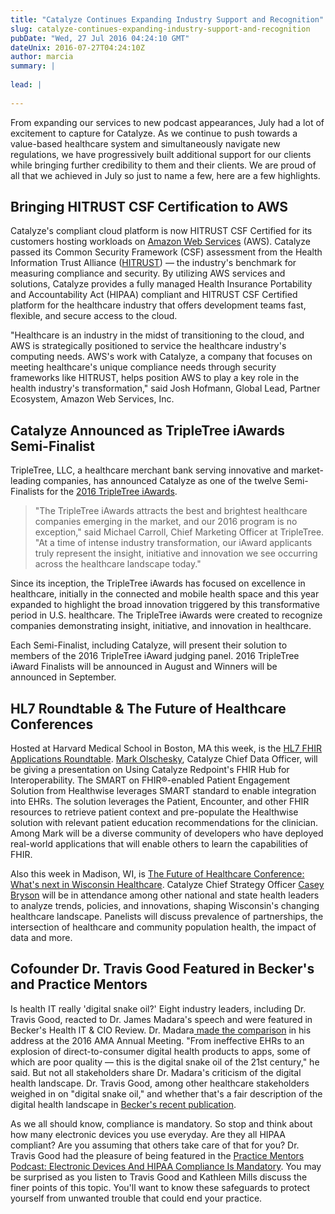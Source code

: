 ```yaml
---
title: "Catalyze Continues Expanding Industry Support and Recognition"
slug: catalyze-continues-expanding-industry-support-and-recognition
pubDate: "Wed, 27 Jul 2016 04:24:10 GMT"
dateUnix: 2016-07-27T04:24:10Z
author: marcia
summary: |
    
lead: |
    
---
```


From expanding our services to new podcast appearances, July had a lot of excitement to capture for Catalyze. As we continue to push towards a value-based healthcare system and simultaneously navigate new regulations, we have progressively built additional support for our clients while bringing further credibility to them and their clients. We are proud of all that we achieved in July so just to name a few, here are a few highlights.  

## Bringing HITRUST CSF Certification to AWS

Catalyze's compliant cloud platform is now HITRUST CSF Certified for its customers hosting workloads on [Amazon Web Services][1] (AWS). Catalyze passed its Common Security Framework (CSF) assessment from the Health Information Trust Alliance ([HITRUST][2]) — the industry's benchmark for measuring compliance and security. By utilizing AWS services and solutions, Catalyze provides a fully managed Health Insurance Portability and Accountability Act (HIPAA) compliant and HITRUST CSF Certified platform for the healthcare industry that offers development teams fast, flexible, and secure access to the cloud.

"Healthcare is an industry in the midst of transitioning to the cloud, and AWS is strategically positioned to service the healthcare industry's computing needs. AWS's work with Catalyze, a company that focuses on meeting healthcare's unique compliance needs through security frameworks like HITRUST, helps position AWS to play a key role in the health industry's transformation," said Josh Hofmann, Global Lead, Partner Ecosystem, Amazon Web Services, Inc.

## Catalyze Announced as TripleTree iAwards Semi-Finalist

TripleTree, LLC, a healthcare merchant bank serving innovative and market-leading companies, has announced Catalyze as one of the twelve Semi-Finalists for the [2016 TripleTree iAwards][3].

> "The TripleTree iAwards attracts the best and brightest healthcare companies emerging in the market, and our 2016 program is no exception," said Michael Carroll, Chief Marketing Officer at TripleTree. "At a time of intense industry transformation, our iAward applicants truly represent the insight, initiative and innovation we see occurring across the healthcare landscape today."

Since its inception, the TripleTree iAwards has focused on excellence in healthcare, initially in the connected and mobile health space and this year expanded to highlight the broad innovation triggered by this transformative period in U.S. healthcare. The TripleTree iAwards were created to recognize companies demonstrating insight, initiative, and innovation in healthcare.

Each Semi-Finalist, including Catalyze, will present their solution to members of the 2016 TripleTree iAward judging panel. 2016 TripleTree iAward Finalists will be announced in August and Winners will be announced in September.

## HL7 Roundtable & The Future of Healthcare Conferences

Hosted at Harvard Medical School in Boston, MA this week, is the [HL7 FHIR Applications Roundtable][4]. [Mark Olschesky][5], Catalyze Chief Data Officer, will be giving a presentation on Using Catalyze Redpoint's FHIR Hub for Interoperability. The SMART on FHIR®-enabled Patient Engagement Solution from Healthwise leverages SMART standard to enable integration into EHRs. The solution leverages the Patient, Encounter, and other FHIR resources to retrieve patient context and pre-populate the Healthwise solution with relevant patient education recommendations for the clinician. Among Mark will be a diverse community of developers who have deployed real-world applications that will enable others to learn the capabilities of FHIR.

Also this week in Madison, WI, is [The Future of Healthcare Conference: What's next in Wisconsin Healthcare][6]. Catalyze Chief Strategy Officer [Casey Bryson][5] will be in attendance among other national and state health leaders to analyze trends, policies, and innovations, shaping Wisconsin's changing healthcare landscape. Panelists will discuss prevalence of partnerships, the intersection of healthcare and community population health, the impact of data and more.

## Cofounder Dr. Travis Good Featured in Becker's and Practice Mentors

Is health IT really 'digital snake oil?' Eight industry leaders, including Dr. Travis Good, reacted to Dr. James Madara's speech and were featured in Becker's Health IT & CIO Review. Dr. Madara[ made the comparison][7] in his address at the 2016 AMA Annual Meeting. "From ineffective EHRs to an explosion of direct-to-consumer digital health products to apps, some of which are poor quality — this is the digital snake oil of the 21st century," he said. But not all stakeholders share Dr. Madara's criticism of the digital health landscape. Dr. Travis Good, among other healthcare stakeholders weighed in on "digital snake oil," and whether that's a fair description of the digital health landscape in [Becker's recent publication][8].

As we all should know, compliance is mandatory. So stop and think about how many electronic devices you use everyday. Are they all HIPAA compliant? Are you assuming that others take care of that for you? Dr. Travis Good had the pleasure of being featured in the [Practice Mentors Podcast: Electronic Devices And HIPAA Compliance Is Mandatory][9]. You may be surprised as you listen to Travis Good and Kathleen Mills discuss the finer points of this topic. You'll want to know these safeguards to protect yourself from unwanted trouble that could end your practice.

[1]: http://www.prweb.net/Redirect.aspx?id=aHR0cHM6Ly9nb28uZ2wvZVZYbkVY
[2]: https://catalyze.io/hitrust
[3]: http://www.triple-tree.com/research/iawards/
[4]: https://www.hl7.org/events/roundtable072016/
[5]: https://catalyze.io/leadership
[6]: http://badgerbay.co/events/EventDetails.aspx?id=791314
[7]: http://www.beckershospitalreview.com/healthcare-information-technology/the-digital-dystopia-4-thoughts-ama-ceo-dr-james-madara.html
[8]: http://www.beckershospitalreview.com/healthcare-information-technology/is-health-it-really-digital-snake-oil-8-leaders-react-to-dr-james-madara-s-speech.html
[9]: http://practicementors.us/client-data-protection-fed-level/electronic-devices-and-hipaa-compliance/#.V5fHr5ODGkr
